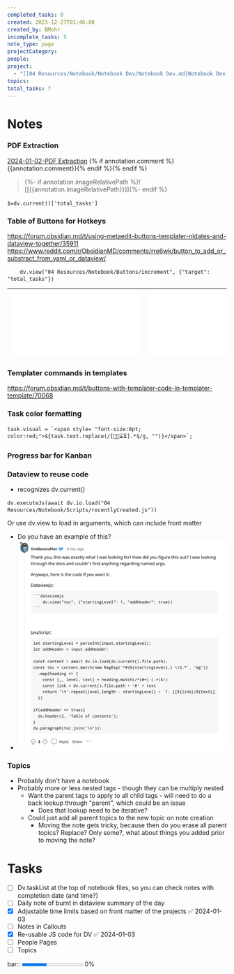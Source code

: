 ```yaml
---
completed_tasks: 0
created: 2023-12-27T01:46:00
created_by: BMohr
incomplete_tasks: 5
note_type: page
projectCategory: 
people: 
project:
  - "[[04 Resources/Notebook/Notebook Dev/Notebook Dev.md|Notebook Dev]]"
topics: 
total_tasks: 7
---
```

# Notes

### PDF Extraction
[2024-01-02-PDF Extraction](04%20Resources/Notebook/Notebook%20Dev/notebook/2024-01-02-PDF%20Extraction.md)
{% if annotation.comment %}{{annotation.comment}}{% endif %}{% endif %}
> {%- if annotation.imageRelativePath %}![[{{annotation.imageRelativePath}}]]{%- endif %}

`$=dv.current()['total_tasks']`

### Table of Buttons for Hotkeys
https://forum.obsidian.md/t/using-metaedit-buttons-templater-nldates-and-dataview-together/35911
https://www.reddit.com/r/ObsidianMD/comments/rre6wk/button_to_add_or_substract_from_yaml_or_dataview/

```dataviewjs
    dv.view("04 Resources/Notebook/Buttons/increment", {"target": "total_tasks"})
```

| ![New Task\|clean no-title no-link](04%20Resources/Notebook/Buttons/New%20Task.md) | ![New Card\|clean no-title no-link](04%20Resources/Notebook/Buttons/New%20Card.md) | ![New Page\|clean no-title no-link](04%20Resources/Notebook/Buttons/New%20Page.md) |
| ---- | ---- | ---- |
### Templater commands in templates
https://forum.obsidian.md/t/buttons-with-templater-code-in-templater-template/70068

### Task color formatting

	task.visual = `<span style= "font-size:8pt; color:red;">${task.text.replace(/[📅📆⌛⏳].*$/g, "")}</span>`;

### Progress bar for Kanban
### Dataview to reuse code
- recognizes dv.current()
```
dv.executeJs(await dv.io.load("04 Resources/Notebook/Scripts/recentlyCreated.js"))
```

Or use dv.view to load in arguments, which can include front matter
- Do you have an example of this?
- ![](01%20Home/!Inbox/attachments/Screenshot%202023-12-29%20at%2016-47-06%20r_ObsidianMD%20-%20Using%20dataview.js%20how%20can%20you%20get%20myArg%20from%20a%20dv.view('my_script'%20{myArg%201}).png)


### Topics
- Probably don't have a notebook
- Probably more or less nested tags - though they can be multiply nested
	- Want the parent tags to apply to all child tags - will need to do a back lookup through "parent", which could be an issue
		- Does that lookup need to be iterative? 
	- Could just add all parent topics to the new topic on note creation
		- Moving the note gets tricky, because then do you erase all parent topics? Replace? Only some?, what about things you added prior to moving the note?
# Tasks
- [ ] Dv.taskList at the top of notebook files, so you can check notes with completion date (and time?) 
- [ ] Daily note of burnt in dataview summary of the day 
- [x] Adjustable time limits based on front matter of the projects ✅ 2024-01-03
- [ ] Notes in Callouts
- [x] Re-usable JS code for DV ✅ 2024-01-03
- [ ] People Pages
- [ ] Topics

bar:: <progress max=100 value=40> </progress> 0%